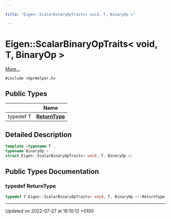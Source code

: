 ```yaml
---

title: "Eigen::ScalarBinaryOpTraits< void, T, BinaryOp >"

---
```


# Eigen::ScalarBinaryOpTraits< void, T, BinaryOp >



 [More...](#detailed-description)


`#include <XprHelper.h>`

## Public Types

|                | Name           |
| -------------- | -------------- |
| typedef T | **[ReturnType](http://example.org/classes/structeigen_1_1scalarbinaryoptraits_3_01void_00_01t_00_01binaryop_01_4/#typedef-returntype)**  |

## Detailed Description

```cpp
template <typename T ,
typename BinaryOp >
struct Eigen::ScalarBinaryOpTraits< void, T, BinaryOp >;
```

## Public Types Documentation

### typedef ReturnType

```cpp
typedef T Eigen::ScalarBinaryOpTraits< void, T, BinaryOp >::ReturnType;
```


-------------------------------

Updated on 2022-07-27 at 19:10:12 +0100